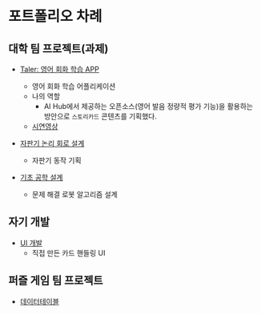 # 포트폴리오 차례
## 대학 팀 프로젝트(과제)

- [Taler: 영어 회화 학습 APP](https://github.com/aldrn29/Taler)
    - 영어 회화 학습 어플리케이션
    - 나의 역할
        - AI Hub에서 제공하는 오픈소스(영어 발음 정량적 평가 기능)을 활용하는 방안으로 `스토리카드` 콘텐츠를 기획했다.
    - [시연영상](https://youtu.be/vx2ixbu-jFY)


- [자판기 논리 회로 설계](https://github.com/Twoketchupplz/VendingMachineLogicCircuitDesign)
    - 자판기 동작 기획

- [기초 공학 설계](LineTracer)
    - 문제 해결 로봇 알고리즘 설계

## 자기 개발
- [UI 개발](https://github.com/Twoketchupplz/Unity/tree/master/2dDemoGame)
    - 직접 만든 카드 핸들링 UI

## 퍼즐 게임 팀 프로젝트
- [데이터테이블](데이터테이블)
